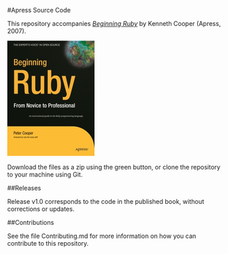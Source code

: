 #Apress Source Code

This repository accompanies [*Beginning Ruby*](http://www.apress.com/9781590597668) by Kenneth Cooper (Apress, 2007).

[comment]: #cover
![Cover image](9781590597668.jpg)

Download the files as a zip using the green button, or clone the repository to your machine using Git.

##Releases

Release v1.0 corresponds to the code in the published book, without corrections or updates.

##Contributions

See the file Contributing.md for more information on how you can contribute to this repository.
